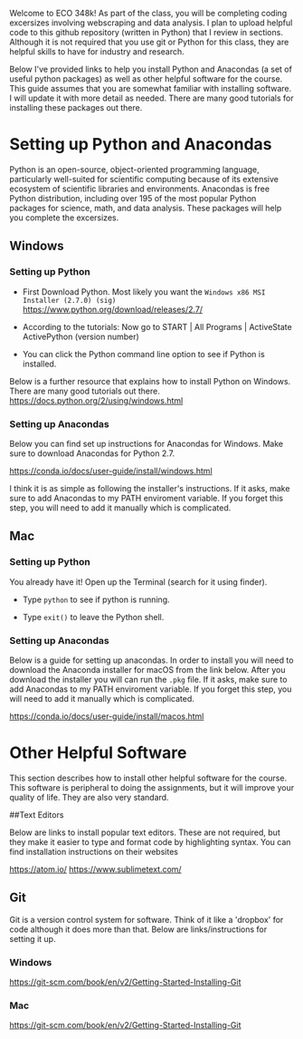 
Welcome to ECO 348k! As part of the class, you will be completing coding excersizes involving webscraping and data analysis. I plan to upload helpful code to this github repository (written in Python) that I review in sections. Although it is not required that you use git or Python for this class, they are helpful skills to have for industry and research.

Below I've provided links to help you install Python and Anacondas (a set of useful python packages) as well as other helpful software for the course. This guide assumes that you are somewhat familiar with installing software. I will update it with more detail as needed. There are many good tutorials for installing these packages out there.


# Setting up Python and Anacondas 
Python is an open-source, object-oriented programming language, particularly well-suited for scientific computing because of its extensive ecosystem of scientific libraries and environments. Anacondas is free Python distribution, including over 195 of the most popular Python packages for science, math, and data analysis.  These packages will help you complete the excersizes.

## Windows

### Setting up Python

* First Download Python. Most likely you want the `Windows x86 MSI Installer (2.7.0) (sig)`
https://www.python.org/download/releases/2.7/

* According to the tutorials: Now go to START | All Programs | ActiveState ActivePython (version number) 

* You can click the Python command line option to see if Python is installed.

Below is a further resource that explains how to install Python on Windows. There are many good tutorials out there.
https://docs.python.org/2/using/windows.html

### Setting up Anacondas

Below you can find set up instructions for Anacondas for Windows. Make sure to download Anacondas for Python 2.7. 

https://conda.io/docs/user-guide/install/windows.html

I think it is as simple as following the installer's instructions. If it asks, make sure to add Anacondas to my PATH enviroment variable. If you forget this step, you will need to add it manually which is complicated.


## Mac

### Setting up Python

You already have it! Open up the Terminal (search for it using finder).

* Type `python` to see if python is running.

* Type `exit()` to leave the Python shell.


### Setting up Anacondas

Below is a guide for setting up anacondas. In order to install you will need to download the Anaconda installer for macOS from the link below. After you download the installer you will can run the `.pkg` file. If it asks, make sure to add Anacondas to my PATH enviroment variable. If you forget this step, you will need to add it manually which is complicated.

https://conda.io/docs/user-guide/install/macos.html

# Other Helpful Software

This section describes how to install other helpful software for the course. This software is peripheral to doing the assignments, but it will improve your quality of life. They are also very standard.

##Text Editors

Below are links to install popular text editors. These are not required, but they make it easier to type and format code by highlighting syntax. You can find installation instructions on their websites

https://atom.io/
https://www.sublimetext.com/

## Git
Git is a version control system for software. Think of it like a 'dropbox' for code although it does more than that. Below are links/instructions for setting it up.

### Windows
https://git-scm.com/book/en/v2/Getting-Started-Installing-Git

### Mac
https://git-scm.com/book/en/v2/Getting-Started-Installing-Git